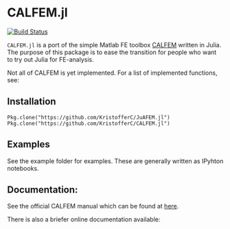 # CALFEM.jl

[![Build Status](https://travis-ci.org/KristofferC/CALFEM.jl.svg?branch=master)](https://travis-ci.org/KristofferC/CALFEM.jl)

`CALFEM.jl` is a port of the simple Matlab FE toolbox [CALFEM](http://www.solid.lth.se/education/courses/finita-elementmetoden-fhlf01-fhl064/software/) written in Julia. The purpose of this package is to ease the transition for people who want to try out Julia for FE-analysis.

Not all of CALFEM is yet implemented. For a list of implemented functions, see:


## Installation

```
Pkg.clone("https://github.com/KristofferC/JuAFEM.jl")
Pkg.clone("https://github.com/KristofferC/CALFEM.jl")
```

## Examples

See the example folder for examples. These are generally written as IPyhton notebooks.


## Documentation:

See the official CALFEM manual which can be found at [here](http://www.solid.lth.se/education/courses/finita-elementmetoden-fhlf01-fhl064/software/).

There is also a briefer online documentation available:

